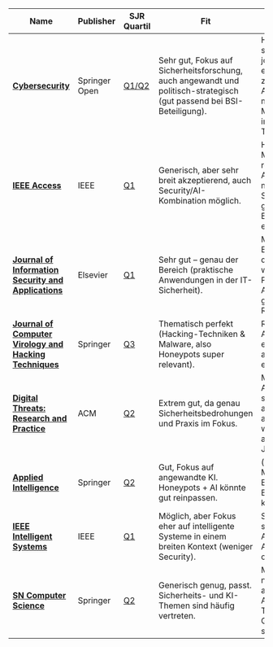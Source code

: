 | **Name** | **Publisher** | **SJR Quartil** | **Fit** | **Anspruch** |
| --- | --- | --- | --- | --- |
| [**Cybersecurity**](https://cybersecurity.springeropen.com/) | Springer Open | [Q1/Q2](https://www.scimagojr.com/journalsearch.php?q=21101019779&tip=sid&clean=0) | Sehr gut, Fokus auf Sicherheitsforschung, auch angewandt und politisch-strategisch (gut passend bei BSI-Beteiligung). | Hoch ,aber springer open journals sind etwas zugänglicher als ACM/IEEE. Gut möglich bei solider Methodik und innovativem Thema. |
| [**IEEE Access**](https://ieeexplore.ieee.org/xpl/RecentIssue.jsp?punumber=6287639) | IEEE | [Q1](https://www.scimagojr.com/journalsearch.php?q=21100374601&tip=sid&clean=0) | Generisch, aber sehr breit akzeptierend, auch Security/AI-Kombination möglich. | Hoch, aber auch Massenjournal mit relativ hohen Annahmeraten bei methodischer Sauberkeit und guter Struktur. Eher zahlen- und ergebnisgetrieben. |
| [**Journal of Information Security and Applications**](https://www.sciencedirect.com/journal/journal-of-information-security-and-applications) | Elsevier | [Q1](https://www.scimagojr.com/journalsearch.php?q=21100332403&tip=sid&clean=0) | Sehr gut – genau der Bereich (praktische Anwendungen in der IT-Sicherheit). | Mittel bis hoch. Elsevier hat nicht den besten Ruf, wird aber dennoch Peer-Reviewed. Annahmechancen gut bei praktischer Relevanz. |
| [**Journal of Computer Virology and Hacking Techniques**](https://link.springer.com/journal/11416) | Springer | [Q3](https://www.scimagojr.com/journalsearch.php?q=21100405702&tip=sid&clean=0) | Thematisch perfekt (Hacking-Techniken & Malware, also Honeypots super relevant). | Relativ einfache Annahme. Gut für erste Publikation, aber Ansehen eher gering. |
| [**Digital Threats: Research and Practice**](https://dl.acm.org/journal/dtrap) | ACM | [Q2](https://www.scimagojr.com/journalsearch.php?q=21101080424&tip=sid&clean=0) | Extrem gut, da genau Sicherheitsbedrohungen und Praxis im Fokus. | Mittel bis hoch. ACM Peer-Review sehr anspruchsvoll, aber DT:RP ist weniger elitär als andere ACM-Journals. |
| [**Applied Intelligence**](https://link.springer.com/journal/10489) | Springer | [Q2](https://www.scimagojr.com/journalsearch.php?q=23674&tip=sid&clean=0) | Gut, Fokus auf angewandte KI. Honeypots + AI könnte gut reinpassen. | (zu?) Hoch, wird Methodik, Experimente und Evaluation sehr kritisch prüfen. |
| [**IEEE Intelligent Systems**](https://ieeexplore.ieee.org/xpl/RecentIssue.jsp?punumber=9670) | IEEE | [Q1](https://www.scimagojr.com/journalsearch.php?q=110111&tip=sid&clean=0) | Möglich, aber Fokus eher auf intelligente Systeme in einem breiten Kontext (weniger Security). | Sehr/zu hoch, nur sehr innovative Arbeiten. Niedrige Annahmechancen ohne Top-Beitrag. |
| **[SN Computer Science](https://link.springer.com/journal/42979)** | Springer | [Q2](https://www.scimagojr.com/journalsearch.php?q=21101083109&tip=sid&clean=0) | Generisch genug, passt. Sicherheits- und KI-Themen sind häufig vertreten. | Mittel, deutlich niedrigere Hürden als IEEE oder ACM, dafür breites Themenspektrum. Gute Chance bei sauberer Arbeit. |
